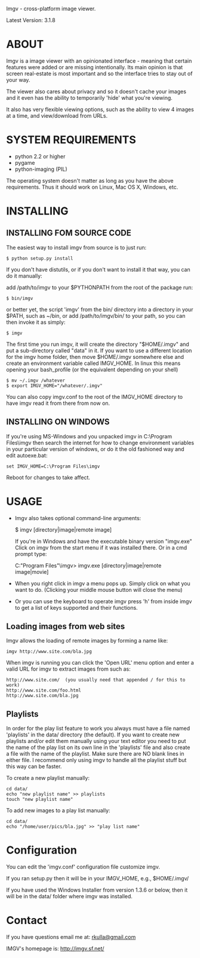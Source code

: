 Imgv - cross-platform image viewer.

Latest Version: 3.1.8

ABOUT
=====
Imgv is a image viewer with an opinionated interface - meaning that certain
features were added or are missing intentionally. Its main opinion is that screen
real-estate is most important and so the interface tries to stay out of your way. 

The viewer also cares about privacy and so it doesn't cache your images and it
even has the ability to temporarily 'hide' what you're viewing.

It also has very flexible viewing options, such as the ability to view 4
images at a time, and view/download from URLs.

SYSTEM REQUIREMENTS
===================
- python 2.2 or higher
- pygame
- python-imaging (PIL)

The operating system doesn't matter as long as you have the above requirements.
Thus it should work on Linux, Mac OS X, Windows, etc.


INSTALLING
==========

INSTALLING FOM SOURCE CODE
---------------------------
The easiest way to install imgv from source is to just run:

    $ python setup.py install


If you don't have distutils, or if you don't want to install it that way, you
can do it manually:

add /path/to/imgv to your $PYTHONPATH from the root of the package run:

    $ bin/imgv

or better yet, the script 'imgv' from the bin/ directory into a directory in 
your $PATH, such as ~/bin, or add /path/to/imgv/bin/ to your path, so you can
then invoke it as simply:

    $ imgv


The first time you run imgv, it will create the directory "$HOME/.imgv" and put
a sub-directory called "data" in it. If you want to use a different location for
the imgv home folder, then move $HOME/.imgv somewhere else and create an 
environment variable called IMGV_HOME. In linux this means opening your 
bash_profile (or the equivalent depending on your shell)
    
    $ mv ~/.imgv /whatever
    $ export IMGV_HOME="/whatever/.imgv"

You can also copy imgv.conf to the root of the IMGV_HOME directory to have imgv
read it from there from now on.


INSTALLING ON WINDOWS
---------------------
If you're using MS-Windows and you unpacked imgv in C:\Program Files\imgv then 
search the internet for how to change environment variables in your particular
version of windows, or do it the old fashioned way and edit autoexe.bat:

    set IMGV_HOME=C:\Program Files\imgv

Reboot for changes to take affect.


USAGE
=====
- Imgv also takes optional command-line arguments:

    $ imgv [directory|image|remote image]

  If you're in Windows and have the executable binary version "imgv.exe" Click on
  imgv from the start menu if it was installed there.  Or in a cmd prompt type:

    C:\"Program Files"\imgv> imgv.exe [directory|image|remote image|movie]

- When you right click in imgv a menu pops up. Simply click on what you
  want to do. (Clicking your middle mouse button will close the menu)

- Or you can use the keyboard to operate imgv press 'h' from inside imgv
  to get a list of keys supported and their functions. 


Loading images from web sites
-----------------------------
Imgv allows the loading of remote images by forming a name like:

    imgv http://www.site.com/bla.jpg

When imgv is running you can click the 'Open URL' menu option and enter a valid
URL for imgv to extract images from such as:

    http://www.site.com/  (you usually need that appended / for this to work)
    http://www.site.com/foo.html
    http://www.site.com/bla.jpg

Playlists
---------
In order for the play list feature to work you always must have a file named 
'playlists' in the data/ directory (the default).  If you want to create new 
playlists and/or edit them manually using your text editor you need to put the
name of the play list on its own line in the 'playlists' file and also create a
file with the name of the playlist. Make sure there are NO blank lines in either
file. I recommend only using imgv to handle all the playlist stuff but this way 
can be faster.

To create a new playlist manually:

    cd data/
    echo "new playlist name" >> playlists
    touch "new playlist name"
    
To add new images to a play list manually:

    cd data/    
    echo "/home/user/pics/bla.jpg" >> "play list name"

Configuration
=============
You can edit the 'imgv.conf' configuration file customize imgv.

If you ran setup.py then it will be in your IMGV_HOME, e.g., $HOME/.imgv/

If you have used the Windows Installer from version 1.3.6 or below, then
it will be in the data/ folder where imgv was installed.

Contact
=======
If you have questions email me at: rkulla@gmail.com

IMGV's homepage is: http://imgv.sf.net/
